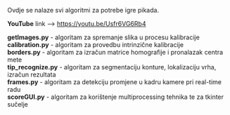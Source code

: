 Ovdje se nalaze svi algoritmi za potrebe igre pikada. <br>

__YouTube__ link --> https://youtu.be/Usfr6VG6Rb4 <br>

__getImages.py__ - algoritam za spremanje slika u procesu kalibracije <br>
__calibration.py__ - algoritam za provedbu intrinzične kalibracije <br>
__borders.py__ - algoritam za izračun matrice homografije i pronalazak centra mete <br>
__tip_recognize.py__ - algoritam za segmentaciju konture, lokalizaciju vrha, izračun rezultata <br>
__frames.py__ - algoritam za detekciju promjene u kadru kamere pri real-time radu <br>
__scoreGUI.py__ - algoritam za korištenje multiprocessing tehnika te za tkinter sučelje <br>
